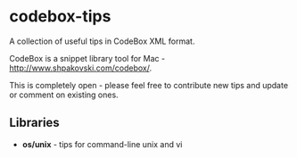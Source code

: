 codebox-tips
============

A collection of useful tips in CodeBox XML format.

CodeBox is a snippet library tool for Mac - http://www.shpakovski.com/codebox/.

This is completely open - please feel free to contribute new tips and update or comment on existing ones.

## Libraries
* **os/unix** - tips for command-line unix and vi
